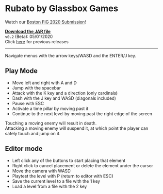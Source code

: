 <!-- Most recent release file -->
[release]: pre-releases/beta.jar "Rubato v0.2"


# Rubato by Glassbox Games

Watch our [Boston FIG 2020 Submission](https://youtu.be/_Khc1Ai3uM8)!  

**[Download the JAR file][release]**  
`v0.2` (Beta): 05/01/2020  
Click [here](pre-releases/) for previous releases  

___

Navigate menus with the arrow keys/WASD and the ENTER/J key.

## Play Mode
- Move left and right with A and D
- Jump with the spacebar
- Attack with the K key and a direction (only cardinals)
- Dash with the J key and WASD (diagonals included)
- Pause with ESC
- Activate a time pillar by moving past it
- Continue to the next level by moving past the right edge of the screen

Touching a moving enemy will result in death.  
Attacking a moving enemy will suspend it, at which point the player can safely touch and jump on it. 

## Editor mode
- Left click any of the buttons to start placing that element
- Right click to cancel placement or delete the element under the cursor
- Move the camera with WASD
- Playtest the level with P (return to editor with ESC)
- Save the current level to a file with the 1 key
- Load a level from a file with the 2 key
